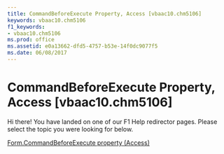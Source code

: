 ```yaml
---
title: CommandBeforeExecute Property, Access [vbaac10.chm5106]
keywords: vbaac10.chm5106
f1_keywords:
- vbaac10.chm5106
ms.prod: office
ms.assetid: e0a13662-dfd5-4757-b53e-14f0dc9077f5
ms.date: 06/08/2017
---
```



# CommandBeforeExecute Property, Access [vbaac10.chm5106]

Hi there! You have landed on one of our F1 Help redirector pages. Please select the topic you were looking for below.

[Form.CommandBeforeExecute property (Access)](http://msdn.microsoft.com/library/574568fa-e488-6d4d-a42f-07eb7c7f9536%28Office.15%29.aspx)

